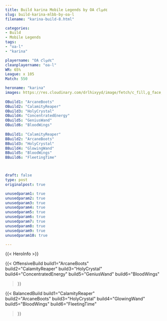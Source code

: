 ```yaml
---
title: Build karina Mobile Legends by OA ƈlყძε
slug: build-karina-mlbb-by-oa-l
filename: "karina-build-8.html"

categories: 
- Build 
- Mobile Legends
tags: 
- "oa-l"
- "karina"

playername: "OA ƈlყძε"
cleanplayername: "oa-l"
WR: 65%
League: x 105
Match: 550 

heroname: "karina"
images: https://res.cloudinary.com/drlhixyyd/image/fetch/c_fill,g_face,f_auto/https://cdn2-build.mobagenie.my.id/p/images/banner/full/karina.jpg
 
OBuild1: "ArcaneBoots"  
OBuild2: "CalamityReaper" 
OBuild3: "HolyCrystal" 
OBuild4: "ConcentratedEnergy" 
OBuild5: "GeniusWand" 
OBuild6: "BloodWings" 
 
BBuild1: "CalamityReaper"  
BBuild2: "ArcaneBoots" 
BBuild3: "HolyCrystal" 
BBuild4: "GlowingWand" 
BBuild5: "BloodWings" 
BBuild6: "FleetingTime"



draft: false
type: post
originalpost: true

unusedparam1: true
unusedparam2: true
unusedparam3: true
unusedparam4: true
unusedparam5: true
unusedparam6: true
unusedparam7: true
unusedparam8: true
unusedparam9: true
unusedparam10: true

---
```


{{< HeroInfo >}} 

{{< OffensiveBuild 
build1="ArcaneBoots"  
build2="CalamityReaper" 
build3="HolyCrystal" 
build4="ConcentratedEnergy" 
build5="GeniusWand" 
build6="BloodWings" 
 >}} 

{{< BalancedBuild 
build1="CalamityReaper"  
build2="ArcaneBoots" 
build3="HolyCrystal" 
build4="GlowingWand" 
build5="BloodWings" 
build6="FleetingTime" 
 >}}


